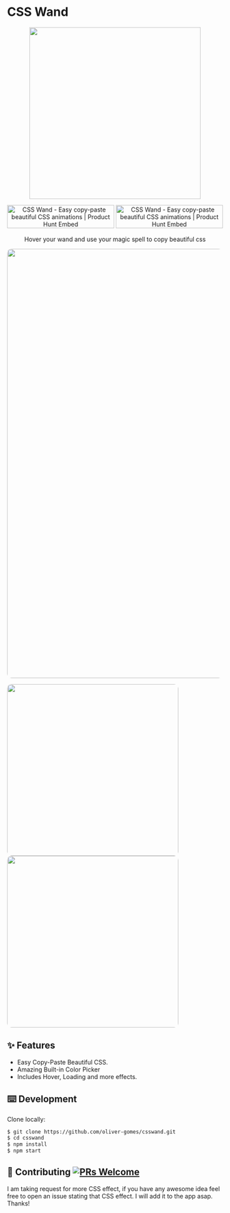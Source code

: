 <h1>CSS Wand</h1>
<p align="center">
  <a href="https://www.csswand.dev/">
    <img width="400" src="https://github.com/oliver-gomes/csswand/blob/master/src/csswand.png?raw=true">
  </a>
</p>

<p align="center">
 <a href="https://www.producthunt.com/posts/css-wand?utm_source=badge-featured&utm_medium=badge&utm_souce=badge-css-wand" target="_blank"><img src="https://api.producthunt.com/widgets/embed-image/v1/featured.svg?post_id=158372&theme=light" alt="CSS Wand - Easy copy-paste beautiful CSS animations | Product Hunt Embed" style="width: 250px; height: 54px;" width="250px" height="54px" /></a>
  <a href="https://www.producthunt.com/posts/css-wand?utm_source=badge-top-post-badge&utm_medium=badge&utm_souce=badge-css-wand" target="_blank"><img src="https://api.producthunt.com/widgets/embed-image/v1/top-post-badge.svg?post_id=158372&theme=light&period=daily" alt="CSS Wand - Easy copy-paste beautiful CSS animations | Product Hunt Embed" style="width: 250px; height: 54px;" width="250px" height="54px" /></a>
</p>

<div align="center">
<p>Hover your wand and use your magic spell to copy beautiful css</p>

</div>

<img width="1000" src="https://github.com/oliver-gomes/csswand/blob/master/public/github-bg.png?raw=true" style="border-radius: 10px">

<img  width="400"  src="https://github.com/oliver-gomes/csswand/blob/master/public/colorpicker.png?raw=true"  style="border-radius: 10px"/> <img  width="400"  src="https://github.com/oliver-gomes/csswand/blob/master/public/csspicker.png?raw=true"  style="border-radius: 10px"/>

## ✨ Features

- Easy Copy-Paste Beautiful CSS.
- Amazing Built-in Color Picker
- Includes Hover, Loading and more effects.

## ⌨️ Development

Clone locally:

```bash
$ git clone https://github.com/oliver-gomes/csswand.git
$ cd csswand
$ npm install
$ npm start
```

## 🤝 Contributing [![PRs Welcome](https://img.shields.io/badge/PRs-welcome-brightgreen.svg?style=flat-square)](http://makeapullrequest.com)

I am taking request for more CSS effect, if you have any awesome idea feel free to open an issue stating that CSS effect. I will add it to the app asap. Thanks!
